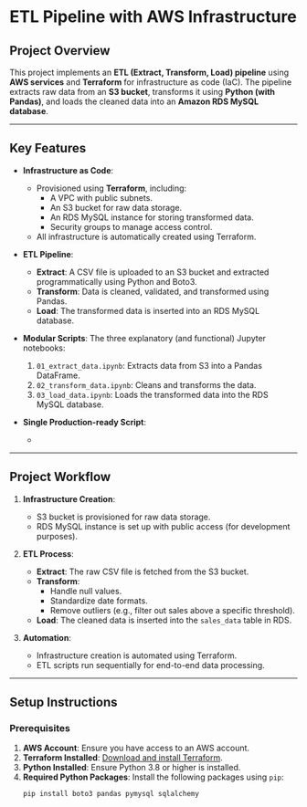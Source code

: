 # **ETL Pipeline with AWS Infrastructure**

## **Project Overview**
This project implements an **ETL (Extract, Transform, Load) pipeline** using **AWS services** and **Terraform** for infrastructure as code (IaC). The pipeline extracts raw data from an **S3 bucket**, transforms it using **Python (with Pandas)**, and loads the cleaned data into an **Amazon RDS MySQL database**.

---

## **Key Features**
- **Infrastructure as Code**:
  - Provisioned using **Terraform**, including:
    - A VPC with public subnets.
    - An S3 bucket for raw data storage.
    - An RDS MySQL instance for storing transformed data.
    - Security groups to manage access control.
  - All infrastructure is automatically created using Terraform.

- **ETL Pipeline**:
  - **Extract**: A CSV file is uploaded to an S3 bucket and extracted programmatically using Python and Boto3.
  - **Transform**: Data is cleaned, validated, and transformed using Pandas.
  - **Load**: The transformed data is inserted into an RDS MySQL database.

- **Modular Scripts**: The three explanatory (and functional) Jupyter notebooks:
  1. `01_extract_data.ipynb`: Extracts data from S3 into a Pandas DataFrame.
  2. `02_transform_data.ipynb`: Cleans and transforms the data.
  3. `03_load_data.ipynb`: Loads the transformed data into the RDS MySQL database.
- **Single Production-ready Script**:


  - 
---

## **Project Workflow**

1. **Infrastructure Creation**:
   - S3 bucket is provisioned for raw data storage.
   - RDS MySQL instance is set up with public access (for development purposes).

2. **ETL Process**:
   - **Extract**: The raw CSV file is fetched from the S3 bucket.
   - **Transform**:
     - Handle null values.
     - Standardize date formats.
     - Remove outliers (e.g., filter out sales above a specific threshold).
   - **Load**: The cleaned data is inserted into the `sales_data` table in RDS.

3. **Automation**:
   - Infrastructure creation is automated using Terraform.
   - ETL scripts run sequentially for end-to-end data processing.

---

## **Setup Instructions**

### **Prerequisites**
1. **AWS Account**: Ensure you have access to an AWS account.
2. **Terraform Installed**: [Download and install Terraform](https://developer.hashicorp.com/terraform/downloads).
3. **Python Installed**: Ensure Python 3.8 or higher is installed.
4. **Required Python Packages**:
   Install the following packages using `pip`:
   ```bash
   pip install boto3 pandas pymysql sqlalchemy
